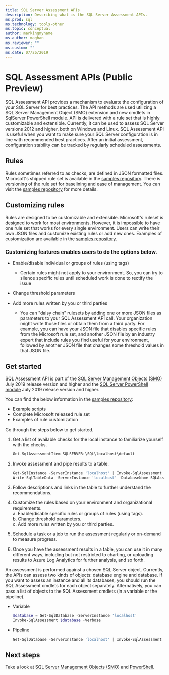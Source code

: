 ```yaml
---
title: SQL Server Assessment APIs
description: Describing what is the SQL Server Assessment APIs.
ms.prod: sql
ms.technology: tools-other
ms.topic: conceptual
author: markingmyname
ms.author: maghan
ms.reviewer: ""
ms.custom: ""
ms.date: 07/26/2019 
---
```


# SQL Assessment APIs (Public Preview)

SQL Assessment API provides a mechanism to evaluate the configuration of your SQL Server for best practices. The API methods are used utilizing a SQL Server Management Object (SMO) extension and new cmdlets in SqlServer PowerShell module. API is delivered with a rule set that is highly customizable and extensible.
Currently, it can be used to assess SQL Server versions 2012 and higher, both on Windows and Linux.
SQL Assessment API is useful when you want to make sure your SQL Server configuration is in line with recommended best practices. After an initial assessment, configuration stability can be tracked by regularly scheduled assessments.

## Rules

Rules sometimes referred to as checks, are defined in JSON formatted files. Microsoft's shipped rule set is available in the [samples repository](http://aka.ms/sql-assessment-api). There is versioning of the rule set for baselining and ease of management. You can visit the [samples repository](http://aka.ms/sql-assessment-api) for more details.

## Customizing rules

Rules are designed to be customizable and extensible. Microsoft's ruleset is designed to work for most environments. However, it is impossible to have one rule set that works for every single environment. Users can write their own JSON files and customize existing rules or add new ones. Examples of customization are available in the [samples repository](http://aka.ms/sql-assessment-api).

### Customizing features enables users to do the  options below.

* Enable/disable individual or groups of rules (using tags)
    * Certain rules might not apply to your environment. So, you can try to silence specific rules until scheduled work is done to rectify the issue

* Change threshold parameters

* Add more rules written by you or third parties
    * You can "daisy chain" rulesets by adding one or more JSON files as parameters to your SQL Assessment API call. Your organization might write those files or obtain them from a third party. For example, you can have your JSON file that disables specific rules from the Microsoft rule set, and another JSON file by an industry expert that include rules you find useful for your environment, followed by another JSON file that changes some threshold values in that JSON file.

## Get started

SQL Assessment API is part of the [SQL Server Management Objects (SMO)](../relational-databases/server-management-objects-smo/installing-smo.md) July 2019 release version and higher and the [SQL Server PowerShell module](../powershell/download-sql-server-ps-module.md) July 2019 release version and higher.

You can find the below information in the [samples repository](http://aka.ms/sql-assessment-api):

* Example scripts
* Complete Microsoft released rule set
* Examples of rule customization

Go through the steps below to get started.

1. Get a list of available checks for the local instance to familiarize yourself with the checks.

    ```powershell
    Get-SqlAssessmentItem SQLSERVER:\SQL\localhost\default
    ```

2. Invoke assessment and pipe results to a table.

    ```powershell
    Get-SqlInstance -ServerInstance 'localhost' | Invoke-SqlAssessment |
    Write-SqlTableData -ServerInstance 'localhost' -DatabaseName SQLAssessmentDemo -SchemaName Assessment -TableName Results -Force
    ```

3. Follow descriptions and links in the table to further understand the recommendations.

4. Customize the rules based on your environment and organizational requirements.  
    a. Enable/disable specific rules or groups of rules (using tags).  
    b. Change threshold parameters.  
    c. Add more rules written by you or third parties.  

5. Schedule a task or a job to run the assessment regularly or on-demand to measure progress.

6. Once you have the assessment results in a table, you can use it in many different ways, including but not restricted to charting, or uploading results to Azure Log Analytics for further analysis, and so forth.

An assessment is performed against a chosen SQL Server object. Currently, the APIs can assess two kinds of objects: database engine and database. If you want to assess an instance and all its databases, you should run the SQL Assessment cmdlets for each object separately. Alternatively, you can pass a list of objects to the SQL Assessment cmdlets (in a variable or the pipeline).

* Variable

    ```powershell
    $database = Get-SqlDatabase -ServerInstance 'localhost'
    Invoke-SqlAssessment $database -Verbose
    ```

* Pipeline

    ```powershell
    Get-SqlDatabase -ServerInstance 'localhost' | Invoke-SqlAssessment -Verbose
    ```

## Next steps 

Take a look at [SQL Server Management Objects (SMO)](../relational-databases/server-management-objects-smo/overview-smo.md) and [PowerShell](../powershell/download-sql-server-ps-module.md).
